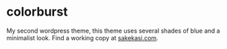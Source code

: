 colorburst
==========

My second wordpress theme, this theme uses several shades of blue and a minimalist look. Find a working copy at [sakekasi.com](http://www.sakekasi.com).
